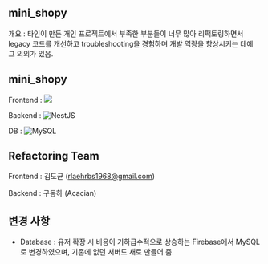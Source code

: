 ## mini_shopy
개요 : 타인이 만든 개인 프로젝트에서 부족한 부분들이 너무 많아 리팩토링하면서
legacy 코드를 개선하고 troubleshooting을 경험하며 개발 역량을 향상시키는 데에 그 의의가 있음.

## mini_shopy
Frontend : ![](https://img.shields.io/badge/React-20232A?style=for-the-badge&logo=react&logoColor=61DAFB)

Backend : ![NestJS](https://img.shields.io/badge/nestjs-%23E0234E.svg?style=for-the-badge&logo=nestjs&logoColor=white)

DB : ![MySQL](https://img.shields.io/badge/mysql-4479A1.svg?style=for-the-badge&logo=mysql&logoColor=white)

## Refactoring Team
Frontend : 김도균 (rlaehrbs1968@gmail.com)

Backend : 구동하 (Acacian)

## 변경 사항
- Database : 유저 확장 시 비용이 기하급수적으로 상승하는 Firebase에서 MySQL로 변경하였으며, 기존에 없던 서버도 새로 만들어 줌.

